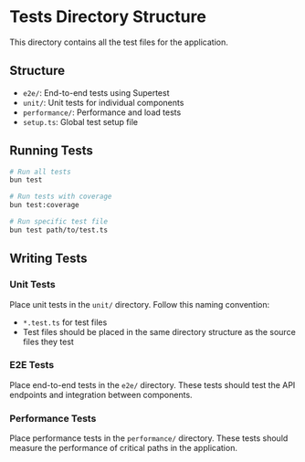 # Tests Directory Structure

This directory contains all the test files for the application.

## Structure

- `e2e/`: End-to-end tests using Supertest
- `unit/`: Unit tests for individual components
- `performance/`: Performance and load tests
- `setup.ts`: Global test setup file

## Running Tests

```bash
# Run all tests
bun test

# Run tests with coverage
bun test:coverage

# Run specific test file
bun test path/to/test.ts
```

## Writing Tests

### Unit Tests

Place unit tests in the `unit/` directory. Follow this naming convention:

- `*.test.ts` for test files
- Test files should be placed in the same directory structure as the source files they test

### E2E Tests

Place end-to-end tests in the `e2e/` directory. These tests should test the API endpoints and integration between components.

### Performance Tests

Place performance tests in the `performance/` directory. These tests should measure the performance of critical paths in the application.
